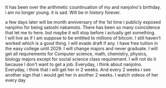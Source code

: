 It has been over the arithmetic countinuation of my and nanjolno's birthday. i am no longer young. it is sad. Will be in history forever.

a few days later will be month anniversary of the 1st time i publicly exposed nanjolno for being satoshi nakamoto. 
There has been so many coincidence that let me to here. but maybe it will stop before i actually get something.  
I will live as if I am suppose to be entitled to millions of bitcoin.
I still haven't worked which is a good thing.
I will evade draft if any.
I have free tuition in the easy college until 2029. I will change majors and never graduate.
I will get all requirements for Computer science, math, chemistry, physics, biology majors except for social science class requirement.
I will not do it because I don't want to get a job.
Everyday, i think about nanjolno. Everyday, i think that i will get her in 2 weeks. 
And every 2 weeks i see another sign that i would get her in another 2 weeks.
I watch videos of her every day
